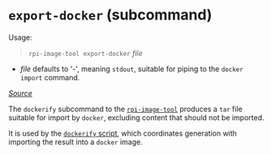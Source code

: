 # `export-docker` (subcommand)

Usage:
> `rpi-image-tool export-docker` *file*

* *file* defaults to '-', meaning `stdout`, suitable for piping to the `docker import`
  command.

[*Source*](../../cmds/export-docker)

The `dockerify` subcommand to the [`rpi-image-tool`](../bin/rpi-image-tool.md) produces a
`tar` file suitable for import by `docker`, excluding content that should not be imported.

It is used by the [`dockerify` script](../bin/dockerify.md), which coordinates generation
with importing the result into a `docker` image.
